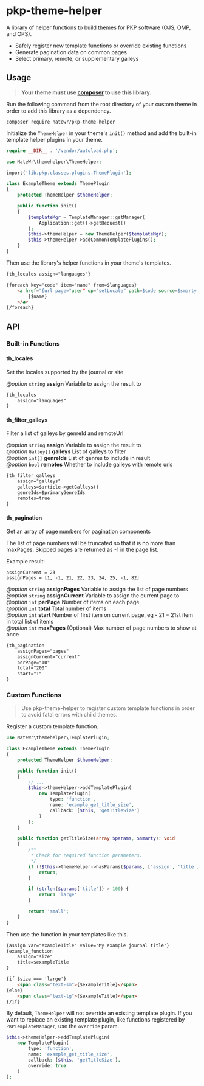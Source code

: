 # pkp-theme-helper

A library of helper functions to build themes for PKP software (OJS, OMP, and OPS).

* Safely register new template functions or override existing functions
* Generate pagination data on common pages
* Select primary, remote, or supplementary galleys

## Usage

> **Your theme must use [composer](https://getcomposer.org/) to use this library.**

Run the following command from the root directory of your custom theme in order to add this library as a dependency.

```
composer require natewr/pkp-theme-helper
```

Initialize the `ThemeHelper` in your theme's `init()` method and add the built-in template helper plugins in your theme.

```php
require __DIR__ . '/vendor/autoload.php';

use NateWr\themehelper\ThemeHelper;

import('lib.pkp.classes.plugins.ThemePlugin');

class ExampleTheme extends ThemePlugin
{
    protected ThemeHelper $themeHelper;

    public function init()
    {
        $templateMgr = TemplateManager::getManager(
            Application::get()->getRequest()
        );
        $this->themeHelper = new ThemeHelper($templateMgr);
        $this->themeHelper->addCommonTemplatePlugins();
    }
}
```

Then use the library's helper functions in your theme's templates.

```html
{th_locales assign="languages"}

{foreach key="code" item="name" from=$languages}
    <a href="{url page="user" op="setLocale" path=$code source=$smarty.server.REQUEST_URI}">
        {$name}
    </a>
{/foreach}
```

## API

### Built-in Functions

#### th_locales

Set the locales supported by the journal or site

*@option* `string` **assign** Variable to assign the result to

```html
{th_locales
    assign="languages"
}
```

#### th_filter_galleys

Filter a list of galleys by genreId and remoteUrl

*@option* `string` **assign** Variable to assign the result to<br>
*@option* `Galley[]` **galleys** List of galleys to filter<br>
*@option* `int[]` **genreIds** List of genres to include in result<br>
*@option* `bool` **remotes** Whether to include galleys with remote urls

```html
{th_filter_galleys
    assign="galleys"
    galleys=$article->getGalleys()
    genreIds=$primaryGenreIds
    remotes=true
}
```

#### th_pagination

Get an array of page numbers for pagination components

The list of page numbers will be truncated so that it is
no more than maxPages. Skipped pages are returned as -1 in
the page list.

Example result:

```
assignCurrent = 23
assignPages = [1, -1, 21, 22, 23, 24, 25, -1, 82]
```

*@option* `string` **assignPages** Variable to assign the list of page numbers<br>
*@option* `string` **assignCurrent** Variable to assign the current page to<br>
*@option* `int` **perPage** Number of items on each page<br>
*@option* `int` **total** Total number of items<br>
*@option* `int` **start** Number of first item on current page, eg - 21 = 21st item in total list of items<br>
*@option* `int` **maxPages** (Optional) Max number of page numbers to show at once

```html
{th_pagination
    assignPages="pages"
    assignCurrent="current"
    perPage="10"
    total="200"
    start="1"
}
```

### Custom Functions

> Use pkp-theme-helper to register custom template functions in order to avoid fatal errors with child themes.

Register a custom template function.

```php
use NateWr\themehelper\TemplatePlugin;

class ExampleTheme extends ThemePlugin
{
    protected ThemeHelper $themeHelper;

    public function init()
    {
        // ...
        $this->themeHelper->addTemplatePlugin(
            new TemplatePlugin(
                type: 'function',
                name: 'example_get_title_size',
                callback: [$this, 'getTitleSize']
            )
        );
    }

    public function getTitleSize(array $params, $smarty): void
    {
        /**
         * Check for required function parameters.
         */
        if (!$this->themeHelper->hasParams($params, ['assign', 'title'], 'example_function')) {
            return;
        }

        if (strlen($params['title']) > 100) {
            return 'large'
        }

        return 'small';
    }
}
```

Then use the function in your templates like this.


```html
{assign var="exampleTitle" value="My example journal title"}
{example_function
    assign="size"
    title=$exampleTitle
}

{if $size === 'large'}
    <span class="text-sm">{$exampleTitle}</span>
{else}
    <span class="text-lg">{$exampleTitle}</span>
{/if}
```

By default, `ThemeHelper` will not override an existing template plugin. If you want to replace an existing template plugin, like functions registered by `PKPTemplateManager`, use the `override` param.

```php
$this->themeHelper->addTemplatePlugin(
    new TemplatePlugin(
        type: 'function',
        name: 'example_get_title_size',
        callback: [$this, 'getTitleSize'],
        override: true
    )
);
